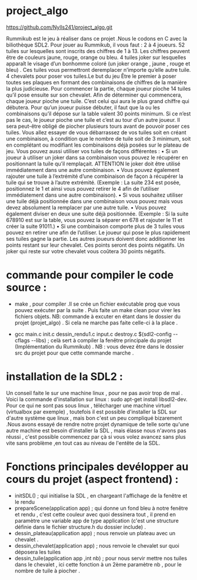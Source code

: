 # project_algo

https://github.com/Nylls241/project_algo.git

Rummikub est le jeu à réaliser dans ce projet .Nous le codons en C avec la biliothèque SDL2. Pour jouer au Rummikub, il vous faut :
2 à 4 joueurs.
52 tuiles sur lesquelles sont inscrits des chiffres de 1 à 13. Les chiffres peuvent être de couleurs jaune, rouge,
orange ou bleu.
4 tuiles joker sur lesquelles apparaît le visage d’un bonhomme coloré (un joker orange , jaune , rouge et bleu) . Ces tuiles vous permettront deremplacer n’importe qu’elle autre tuile.
4 chevalets pour poser vos tuiles.Le but du jeu
Être le premier à poser toutes ses plaques en formant des combinaisons de chiffres de la manière la plus judicieuse.
Pour commencer la partie, chaque joueur pioche 14 tuiles qu’il pose ensuite sur son chevalet.
Afin de déterminer qui commencera, chaque joueur pioche une tuile. C’est celui qui aura le plus grand chiffre qui
débutera.
Pour qu’un joueur puisse débuter, il faut que la ou les combinaisons qu’il dépose sur la table valent 30 points minimum.
Si ce n’est pas le cas, le joueur pioche une tuile et c’est au tour d’un autre joueur.
Il sera peut-être obligé de piocher plusieurs tours avant de pouvoir poser ces tuiles.
Vous allez essayer de vous débarrassez de vos tuiles soit en créant une combinaison, à condition que le nombre de tuile
soit de 3 minimum, soit en complétant ou modifiant les combinaisons déjà posées sur le plateau de jeu.
Vous pouvez aussi utiliser vos tuiles de façons différentes :
• Si un joueur à utiliser un joker dans sa combinaison vous pouvez le récupérer en positionnant la tuile qu’il
remplaçait. ATTENTION le joker doit être utilisé immédiatement dans une autre combinaison.
• Vous pouvez également rajouter une tuile à l’extrémité d’une combinaison de façon à récupérer la tuile qui se
trouve à l’autre extrémité. (Exemple : La suite 234 est posée, positionnez le 1 et ainsi vous pouvez retirer le 4
afin de l’utiliser immédiatement dans une autre combinaison).
• Si vous souhaitez utiliser une tuile déjà positionnée dans une combinaison vous pouvez mais vous devez
absolument la remplacer par une autre tuile.
• Vous pouvez également diviser en deux une suite déjà positionnée. (Exemple : Si la suite 678910 est sur la
table, vous pouvez la séparer en 678 et rajouter le 11 et créer la suite 91011.)
• Si une combinaison comporte plus de 3 tuiles vous pouvez en retirer une afin de l’utiliser.
Le joueur qui pose le plus rapidement ses tuiles gagne la partie.
Les autres joueurs doivent donc additionner les points restant sur leur chevalet. Ces points seront des points négatifs. Un
joker qui reste sur votre chevalet vous coûtera 30 points négatifs.


# commande pour compiler le code source :

- make , pour compiler .Il se crée un fichier exécutable prog que vous pouvez exécuter par la suite . Puis faite un make clean pour virer les fichiers objets. NB: commande à excuter en étant dans le dossier du projet (projet_algo) . Si cela ne marche pas faite celle-ci à la place . 

- gcc main.c init.c dessin_rendu1.c input.c destroy.c $(sdl2-config --cflags --libs) ; celà sert à compiler la fenêtre principale du projet (Implémentation du Rummikub) . NB : vous devez être dans le dossier src du projet pour que cette commande marche .

# installation de la SDL2 :

 Un conseil faite le sur une machine linux , pour ne pas avoir trop de mal . Voici la commande d'installation sur linux  :
  sudo apt-get install libsdl2-dev. Pour ce qui ne sont pas sous linux , télécharger une machine virtuel (virtualbox par exemple) , toutefois il est possible d'installer la SDL sur d'autre système que linux , mais bon c'est un peu compliqué bizarement .Nous avons essayé de rendre notre projet dynamique de telle sorte qu'une autre machine est besoin d'installer la SDL , mais élasse nous n'avons pas réussi , c'est possible commencez par çà si vous volez avancez sans plus vite sans problème ,en tout cas au niveau de l'entête de la SDL. 
  
  # Fonctions principales devélopper au cours du projet (aspect frontend) :
   - initSDL() ; qui initialise la SDL , en chargeant l'affichage de la fenêtre et le rendu 
   - prepareScene(application app) ; qui donne un fond bleu à notre fenêtre et rendu , c'est cette couleur avec quoi dessinera tout , il prend en paramètre une variable app de type application (c'est une structure définie dans le fichier structure.h du dossier include) .
   - dessin_plateau(application app) ; nous renvoie un plateau avec un chevalet .
   - dessin_chevalet(application app) ; nous renvoie le chevalet sur quoi déposera les tuiles  
   - dessin_tuile(application app ,int nb) ; pour nous servir mettre nos tuiles dans le chevalet , ici cette fonction à un 2ème paramètre nb , pour le nombre de tuile à piocher .
